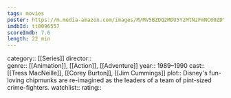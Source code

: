 ```yaml
---
tags: movies
poster: https://m.media-amazon.com/images/M/MV5BZDQ2MDU5YzMtNzFmNC00ZDY2LWFkZjgtZGY4MzQ5MTdiMmEyXkEyXkFqcGdeQXVyMTI1Mzg0ODA5._V1_SX300.jpg
imdbId: tt0096557
scoreImdb: 7.6
length: 22 min
---
```


category:: [[Series]]
director::  
genre:: [[Animation]], [[Action]], [[Adventure]]
year:: 1989–1990
cast:: [[Tress MacNeille]], [[Corey Burton]], [[Jim Cummings]]
plot:: Disney's fun-loving chipmunks are re-imagined as the leaders of a team of pint-sized crime-fighters.
watchlist::
rating::
